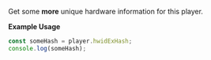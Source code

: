 Get some **more** unique hardware information for this player.

**Example Usage**

```js
const someHash = player.hwidExHash;
console.log(someHash);
```
